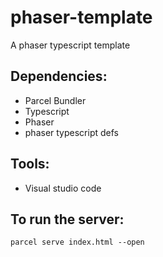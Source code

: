# phaser-template
A phaser typescript template


## Dependencies:

- Parcel Bundler
- Typescript
- Phaser
- phaser typescript defs

## Tools:
- Visual studio code

## To run the server:
`parcel serve index.html --open`
